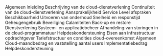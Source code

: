 Algemeen
	Inleiding
	Beschrijving van de cloud-dienstverlening
	Continuïteit van de cloud-dienstverlening
	Aansprakelijkheid
Service Level afspraken
	Beschikbaarheid
	Uitvoeren van onderhoud
	Snelheid en responstijd
	Geheugengebruik
	Beveiliging
	Calamiteiten
	Back-up en restore
Dienstverlening
	Systeem- en applicatiebeheer
	Afhandeling van storingen in de cloud-programmatuur
	Helpdeskondersteuning
	Eisen aan infrastructuur opdrachtgever
Tariefstructuur en condities cloud-overeenkomst
	Algemeen
	Cloud-maandbedrag en vaststelling aantal users
	Implementatiebedrag
	Helpdeskondersteuning